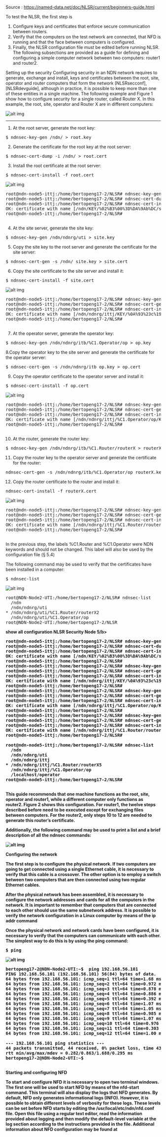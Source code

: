 Source : https://named-data.net/doc/NLSR/current/beginners-guide.html

To test the NLSR, the first step is

1. Configure keys and certificates that enforce secure communication between routers.
2. Verify that the computers on the test network are connected, that NFD is running and that the face between computers is configured.
3. Finally, the NLSR configuration file must be edited before running NLSR. The following subsections are provided as a guide for defining and configuring a simple computer network between two computers: router1 and router2.

Setting up the security
Configuring security in an NDN network requires to generate, exchange and install, keys and certificates between the root, site, operator and router computers that form the network [NLSRsecconf], [NLSRdevguide], although in practice, it is possible to keep more than one of these entities in a single machine. The following example and Figure 1 show how to configure security for a single router, called Router X. In this example, the root, site, operator and Router X are in different computers:

![alt img](https://named-data.net/doc/NLSR/current/_images/security_comp.png)

***
1. At the root server, generate the root key:

<pre>
$ ndnsec-key-gen /ndn/ > root.key
</pre>

2. Generate the certificate for the root key at the root server:
<pre>
$ ndnsec-cert-dump -i /ndn/ > root.cert
</pre>

3. Install the root certificate at the root server:
<pre>
$ ndnsec-cert-install -f root.cert
</pre>

![alt img](https://github.com/syaifulahdan/Mini-NDN-Work/blob/main/Assignment%202:NDNrg-Topology/NDNrg-Image-Node5/NDNrg-Image-NSLR-5/nslr-install-rootcert-node5.png)
<pre>
root@ndn-node5-ittj:/home/bertopeng17-2/NLSR# ndnsec-key-gen /ndn/ > root.key
root@ndn-node5-ittj:/home/bertopeng17-2/NLSR# ndnsec-cert-dump -i /ndn/ > root.cert
root@ndn-node5-ittj:/home/bertopeng17-2/NLSR# ndnsec-cert-install -f root.cert
OK: certificate with name [/ndn/KEY/%02%B3%00%3D%DA%9Ab%DC/self/v=1645110298663] has been successfully installed
root@ndn-node5-ittj:/home/bertopeng17-2/NLSR# 

</pre>

4. At the site server, generate the site key:
<pre>
$ ndnsec-key-gen /ndn/ndnrg/uti > site.key
</pre>

5. Copy the site key to the root server and generate the certificate for the site server:
<pre>
$ ndnsec-cert-gen -s /ndn/ site.key > site.cert
</pre>


6. Copy the site certificate to the site server and install it:
<pre>
$ ndnsec-cert-install -f site.cert
</pre>

![alt img](https://github.com/syaifulahdan/Mini-NDN-Work/blob/main/Assignment%202:NDNrg-Topology/NDNrg-Image-Node5/NDNrg-Image-NSLR-5/nslr-install-sitecert-node5.png)
<pre>
root@ndn-node5-ittj:/home/bertopeng17-2/NLSR# ndnsec-key-gen /ndn/ndnrg/ittj > site.key
root@ndn-node5-ittj:/home/bertopeng17-2/NLSR# ndnsec-cert-gen -s /ndn/ site.key > site.cert
root@ndn-node5-ittj:/home/bertopeng17-2/NLSR# ndnsec-cert-install -f site.cert
OK: certificate with name [/ndn/ndnrg/ittj/KEY/%0A%93%23c%19SH2/NA/v=1645111639961] has been successfully installed
root@ndn-node5-ittj:/home/bertopeng17-2/NLSR# 

</pre>

7. At the operator server, generate the operator key:
<pre>
$ ndnsec-key-gen /ndn/ndnrg/itb/%C1.Operator/op > op.key
</pre>

8.Copy the operator key to the site server and generate the certificate for the operator server:
<pre>
$ ndnsec-cert-gen -s /ndn/ndnrg/itb op.key > op.cert
</pre>

9. Copy the operator certificate to the operator server and install it:
<pre>
$ ndnsec-cert-install -f op.cert
</pre>

![alt img](https://github.com/syaifulahdan/Mini-NDN-Work/blob/main/Assignment%202:NDNrg-Topology/NDNrg-Image-Node5/NDNrg-Image-NSLR-5/nslr-install-operatorcert-node5.png)

<pre>
root@ndn-node5-ittj:/home/bertopeng17-2/NLSR# ndnsec-key-gen /ndn/ndnrg/ittj/%C1.Operator/op > op.key
root@ndn-node5-ittj:/home/bertopeng17-2/NLSR# ndnsec-cert-gen -s /ndn/ndnrg/ittj op.key > op.cert
root@ndn-node5-ittj:/home/bertopeng17-2/NLSR# ndnsec-cert-install -f op.cert
OK: certificate with name [/ndn/ndnrg/ittj/%C1.Operator/op/KEY/%A8%C1~%1CS%D6%81%5B/NA/v=1645112200983] has been successfully installed
root@ndn-node5-ittj:/home/bertopeng17-2/NLSR# 

</pre>

10. At the router, generate the router key:
<pre>
$ ndnsec-key-gen /ndn/ndnrg/itb/%C1.Router/routerX > routerX.key
</pre>

11. Copy the router key to the operator server and generate the certificate for the router:
<pre>
ndnsec-cert-gen -s /ndn/ndnrg/itb/%C1.Operator/op routerX.key > routerX.cert
</pre>

12. Copy the router certificate to the router and install it:
<pre>
ndnsec-cert-install -f routerX.cert
</pre>
![alt img](https://github.com/syaifulahdan/Mini-NDN-Work/blob/main/Assignment%202:NDNrg-Topology/NDNrg-Image-Node5/NDNrg-Image-NSLR-5/nslr-install-routertcert-node5.png)
<pre>
root@ndn-node5-ittj:/home/bertopeng17-2/NLSR# ndnsec-key-gen /ndn/ndnrg/ittj/%C1.Router/routerX5 > routerX5.key
root@ndn-node5-ittj:/home/bertopeng17-2/NLSR# ndnsec-cert-gen -s /ndn/ndnrg/ittj/%C1.Operator/op routerX5.key > routerX5.cert
root@ndn-node5-ittj:/home/bertopeng17-2/NLSR# ndnsec-cert-install -f routerX5.cert
OK: certificate with name [/ndn/ndnrg/ittj/%C1.Router/routerX5/KEY/%87%10%83%D5%F5%A1%F9A/NA/v=1645112442211] has been successfully installed
root@ndn-node5-ittj:/home/bertopeng17-2/NLSR#

</pre>

In the previous step, the labels %C1.Router and %C1.Operator were NDN keywords and should not be changed. This label will also be used by the configuration file (§ 5.4)

The following command may be used to verify that the certificates have been installed in a computer:
<pre>
$ ndnsec-list
</pre>

![alt img](https://github.com/syaifulahdan/Mini-NDN-Work/blob/main/Assignment%202:NDNrg-Topology/NDNrg-Image-Node2/NLSR-Image-Node2/nslr-ndnsec-list-node2.png)

<pre>
root@NDN-Node2-UTI:/home/bertopeng17-2/NLSR# ndnsec-list 
  /ndn
  /ndn/ndnrg/uti
* /ndn/ndnrg/uti/%C1.Router/routerX2
  /ndn/ndnrg/uti/%C1.Operator/op
root@NDN-Node2-UTI:/home/bertopeng17-2/NLSR
</pre>

<b>show all configuration NLSR Security Node 5/b>
<pre>
root@ndn-node5-ittj:/home/bertopeng17-2/NLSR# ndnsec-key-gen /ndn/ > root.key
root@ndn-node5-ittj:/home/bertopeng17-2/NLSR# ndnsec-cert-dump -i /ndn/ > root.cert
root@ndn-node5-ittj:/home/bertopeng17-2/NLSR# ndnsec-cert-install -f root.cert
OK: certificate with name [/ndn/KEY/%02%B3%00%3D%DA%9Ab%DC/self/v=1645110298663] has been successfully installed
root@ndn-node5-ittj:/home/bertopeng17-2/NLSR# 
root@ndn-node5-ittj:/home/bertopeng17-2/NLSR# ndnsec-key-gen /ndn/ndnrg/ittj > site.key
root@ndn-node5-ittj:/home/bertopeng17-2/NLSR# ndnsec-cert-gen -s /ndn/ site.key > site.cert
root@ndn-node5-ittj:/home/bertopeng17-2/NLSR# ndnsec-cert-install -f site.cert
OK: certificate with name [/ndn/ndnrg/ittj/KEY/%0A%93%23c%19SH2/NA/v=1645111639961] has been successfully installed
root@ndn-node5-ittj:/home/bertopeng17-2/NLSR# 
root@ndn-node5-ittj:/home/bertopeng17-2/NLSR# ndnsec-key-gen /ndn/ndnrg/ittj/%C1.Operator/op > op.key
root@ndn-node5-ittj:/home/bertopeng17-2/NLSR# ndnsec-cert-gen -s /ndn/ndnrg/ittj op.key > op.cert
root@ndn-node5-ittj:/home/bertopeng17-2/NLSR# ndnsec-cert-install -f op.cert
OK: certificate with name [/ndn/ndnrg/ittj/%C1.Operator/op/KEY/%A8%C1~%1CS%D6%81%5B/NA/v=1645112200983] has been successfully installed
root@ndn-node5-ittj:/home/bertopeng17-2/NLSR# 
root@ndn-node5-ittj:/home/bertopeng17-2/NLSR# ndnsec-key-gen /ndn/ndnrg/ittj/%C1.Router/routerX5 > routerX5.key
root@ndn-node5-ittj:/home/bertopeng17-2/NLSR# ndnsec-cert-gen -s /ndn/ndnrg/ittj/%C1.Operator/op routerX5.key > routerX5.cert
root@ndn-node5-ittj:/home/bertopeng17-2/NLSR# ndnsec-cert-install -f routerX5.cert
OK: certificate with name [/ndn/ndnrg/ittj/%C1.Router/routerX5/KEY/%87%10%83%D5%F5%A1%F9A/NA/v=1645112442211] has been successfully installed
root@ndn-node5-ittj:/home/bertopeng17-2/NLSR#

root@ndn-node5-ittj:/home/bertopeng17-2/NLSR# ndnsec-list
  /ndn
  /ndn/ndnrg/uti
  /ndn/ndnrg/ittj
* /ndn/ndnrg/ittj/%C1.Router/routerX5
  /ndn/ndnrg/ittj/%C1.Operator/op
  /localhost/operator
root@ndn-node5-ittj:/home/bertopeng17-2/NLSR# 

</pre>




This guide recommends that one machine functions as the root, site, operator and router1, while a different computer only functions as router2. Figure 2 shows this configuration. For router1, the twelve steps described before need to be executed except for exchanging files between computers. For the router2, only steps 10 to 12 are needed to generate this router’s certificate.

Additionally, the following command may be used to print a list and a brief description of all the ndnsec commands:


![alt img](https://raw.githubusercontent.com/syaifulahdan/Mini-NDN-Work/main/Assignment%202%3ANDNrg-Topology/NDNrg-Image-Node2/NFD-Image-Node2/network-uti.png)

<b>Configuring the network</b>

The first step is to configure the physical network. If two computers are going to get connected using a single Ethernet cable, it is necessary to verify that this cable is a crossover. The other option is to employ a switch between two computers that are then connected using two regular Ethernet cables.

After the physical network has been assembled, it is necessary to configure the network addresses and cards for all the computers in the network. It is important to remember that computers that are connected to each other should use the same subnetwork address. It is possible to verify the network configuration in a Linux computer by means of the ip addr command

Once the physical network and network cards have been configured, it is necessary to verify that the computers can communicate with each other. The simplest way to do this is by using the ping command:

<pre>
$ ping <remote-ip-address>
</pre>

![alt img](https://github.com/syaifulahdan/Mini-NDN-Work/blob/main/Assignment%202:NDNrg-Topology/NDNrg-Image-Node2/NLSR-Image-Node2/nslr-ping-remote-pc1.png)

<pre>
bertopeng17-2@NDN-Node2-UTI:~$  ping 192.168.56.101
PING 192.168.56.101 (192.168.56.101) 56(84) bytes of data.
64 bytes from 192.168.56.101: icmp_seq=1 ttl=64 time=1.68 ms
64 bytes from 192.168.56.101: icmp_seq=2 ttl=64 time=0.972 ms
64 bytes from 192.168.56.101: icmp_seq=3 ttl=64 time=0.878 ms
64 bytes from 192.168.56.101: icmp_seq=4 ttl=64 time=0.886 ms
64 bytes from 192.168.56.101: icmp_seq=5 ttl=64 time=0.392 ms
64 bytes from 192.168.56.101: icmp_seq=6 ttl=64 time=1.07 ms
64 bytes from 192.168.56.101: icmp_seq=7 ttl=64 time=1.05 ms
64 bytes from 192.168.56.101: icmp_seq=8 ttl=64 time=0.985 ms
64 bytes from 192.168.56.101: icmp_seq=9 ttl=64 time=1.07 ms
64 bytes from 192.168.56.101: icmp_seq=10 ttl=64 time=0.976 ms
64 bytes from 192.168.56.101: icmp_seq=11 ttl=64 time=0.303 ms
64 bytes from 192.168.56.101: icmp_seq=12 ttl=64 time=1.00 ms

--- 192.168.56.101 ping statistics ---
44 packets transmitted, 44 received, 0% packet loss, time 43408ms
rtt min/avg/max/mdev = 0.282/0.863/1.688/0.295 ms
bertopeng17-2@NDN-Node2-UTI:~$ 

</pre>

<b>Starting and configuring NFD</b>

To start and configure NFD it is necessary to open two terminal windows. The first one will be used to start NFD by means of the nfd-start command. This terminal will also display the logs that NFD generates. By default, NFD only generates informational logs (INFO). However, it is possible to obtain different levels of verbosity for these logs. These levels can be set before NFD starts by editing the <b>/usr/local/etc/ndn/nfd.conf</b> file. Open this file using a regular text editor, read the information provided about logging and then modify the default-level variable at the log section according to the instructions provided in the file. Additional information about NFD configuration may be found at
